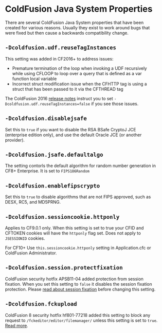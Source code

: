 # ColdFusion Java System Properties

There are several ColdFusion Java System properties that have been created for various reasons. Usually they exist to work around
bugs that were fixed but then cause a backwards compatibility change.

## `-Dcoldfusion.udf.reuseTagInstances`

This setting was added in CF2016+ to address issues:

* Premature termination of the loop when invoking a UDF recursively while using CFLOOP to loop over a query that is defined as a var function local variable
* Incorrect struct modification issue when the CFHTTP tag is using a struct that has been passed to it via the CFTHREAD tag

The ColdFusion 2016 [release notes](https://helpx.adobe.com/coldfusion/release-note/coldfusion-2016-release-notes.html) instruct you to set `-Dcoldfusion.udf.reuseTagInstances=false` if you see those issues.

## `-Dcoldfusion.disablejsafe`

Set this to `true` if you want to disable the RSA BSafe CryptoJ JCE (enterprise edition only), and use the default Oracle JCE (or another provider). 

## `-Dcoldfusion.jsafe.defaultalgo`

The setting contorls the default algorithm for random number generation in CF8+ Enterprise. It is set to `FIPS186Random`

## `-Dcoldfusion.enablefipscrypto`

Set this to `true` to disable algorithms that are not FIPS approved, such as DESX, RC5, and MD5PRNG.

## `-Dcoldfusion.sessioncookie.httponly`

Applies to CF9.0.1 only. When this setting is set to true your CFID and CFTOKEN cookies will have the `httponly` flag set. Does not apply to `JSESSIONID` cookies.

For CF10+ Use `this.sessioncookie.httponly` setting in Application.cfc or ColdFusion Administrator.

## `-Dcoldfusion.session.protectfixation`

ColdFusion security hotfix APSB11-04 added protection from session fixation. When you set this setting to `false` it disables the session fixation protection. Please [read about session fixation](https://www.petefreitag.com/item/815.cfm) before changing this setting. 

## `-Dcoldfusion.fckupload`

ColdFusion 8 security hotfix hf801-77218 added this setting to block any request to `/fckeditor/editor/filemanager/` unless
this setting is set to `true`. [Read more](https://www.petefreitag.com/item/718.cfm).